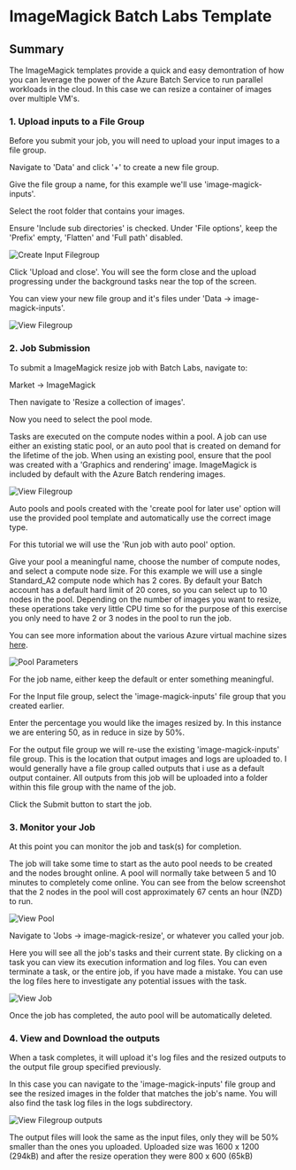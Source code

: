 
# ImageMagick Batch Labs Template

## Summary

The ImageMagick templates provide a quick and easy demontration of how you can leverage the power of the Azure Batch Service to run parallel workloads in the cloud. In this case we can resize a container of images over multiple VM's.


### 1. Upload inputs to a File Group

Before you submit your job, you will need to upload your input images to a file group.  

Navigate to 'Data' and click '+' to create a new file group.

Give the file group a name, for this example we'll use 'image-magick-inputs'.

Select the root folder that contains your images.

Ensure 'Include sub directories' is checked. Under 'File options', keep the 'Prefix' empty, 'Flatten' and 'Full path' disabled.

![Create Input Filegroup](images/create.png)

Click 'Upload and close'.  You will see the form close and the upload progressing under the background tasks near the top of the screen.

You can view your new file group and it's files under 'Data -> image-magick-inputs'.

![View Filegroup](images/view.png)


### 2. Job Submission

To submit a ImageMagick resize job with Batch Labs, navigate to:

Market -> ImageMagick

Then navigate to 'Resize a collection of images'.

Now you need to select the pool mode.

Tasks are executed on the compute nodes within a pool.  A job can use either an existing static pool, or an auto pool that is created on demand for the lifetime of the job. When using an existing pool, ensure that the pool was created with a 'Graphics and rendering' image.  ImageMagick is included by default with the Azure Batch rendering images.

![View Filegroup](images/rendering.png)

Auto pools and pools created with the 'create pool for later use' option will use the provided pool template and automatically use the correct image type.

For this tutorial we will use the 'Run job with auto pool' option.

Give your pool a meaningful name, choose the number of compute nodes, and select a compute node size.  For this example we will use a single Standard_A2 compute node which has 2 cores. By default your Batch account has a default hard limit of 20 cores, so you can select up to 10 nodes in the pool. Depending on the number of images you want to resize, these operations take very little CPU time so for the purpose of this exercise you only need to have 2 or 3 nodes in the pool to run the job.

You can see more information about the various Azure virtual machine sizes [here](https://docs.microsoft.com/en-us/azure/virtual-machines/windows/sizes).

![Pool Parameters](images/parameters.png)

For the job name, either keep the default or enter something meaningful.

For the Input file group, select the 'image-magick-inputs' file group that you created earlier.

Enter the percentage you would like the images resized by. In this instance we are entering 50, as in reduce in size by 50%.

For the output file group we will re-use the existing 'image-magick-inputs' file group.  This is the location that output images and logs are uploaded to. I would generally have a file group called outputs that i use as a default output container. All outputs from this job will be uploaded into a folder within this file group with the name of the job.

Click the Submit button to start the job.


### 3. Monitor your Job

At this point you can monitor the job and task(s) for completion.

The job will take some time to start as the auto pool needs to be created and the nodes brought online. A pool will normally take between 5 and 10 minutes to completely come online. You can see from the below screenshot that the 2 nodes in the pool will cost approximately 67 cents an hour (NZD) to run.

![View Pool](images/autopool.png)

Navigate to 'Jobs -> image-magick-resize', or whatever you called your job.

Here you will see all the job's tasks and their current state. By clicking on a task you can view its execution information and log files.  You can even terminate a task, or the entire job, if you have made a mistake. You can use the log files here to investigate any potential issues with the task.

![View Job](images/viewjob.png)

Once the job has completed, the auto pool will be automatically deleted.

### 4. View and Download the outputs

When a task completes, it will upload it's log files and the resized outputs to the output file group specified previously.

In this case you can navigate to the 'image-magick-inputs' file group and see the resized images in the folder that matches the job's name. You will also find the task log files in the logs subdirectory.

![View Filegroup outputs](images/outputs.png)

The output files will look the same as the input files, only they will be 50% smaller than the ones you uploaded. Uploaded size was 1600 x 1200 (294kB) and after the resize operation they were 800 x 600 (65kB)
